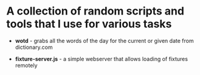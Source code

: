 # A collection of random scripts and tools that I use for various tasks

 * __wotd__ - grabs all the words of the day for the current or given date from dictionary.com

 * __fixture-server.js__ - a simple webserver that allows loading of fixtures remotely

